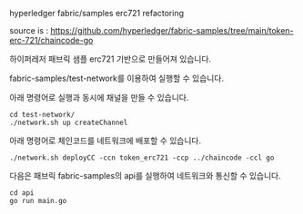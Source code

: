 hyperledger fabric/samples erc721 refactoring

source is :
https://github.com/hyperledger/fabric-samples/tree/main/token-erc-721/chaincode-go

하이퍼레저 패브릭 샘플 erc721 기반으로 만들어져 있습니다.

fabric-samples/test-network를 이용하여 실행할 수 있습니다.

아래 명령어로 실행과 동시에 채널을 만들 수 있습니다.
```
cd test-network/
./network.sh up createChannel
```
아래 명령어로 체인코드를 네트워크에 배포할 수 있습니다.
```
./network.sh deployCC -ccn token_erc721 -ccp ../chaincode -ccl go
```
다음은 패브릭 fabric-samples의 api를 실행하여 네트워크와 통신할 수 있습니다.
```
cd api
go run main.go
```
